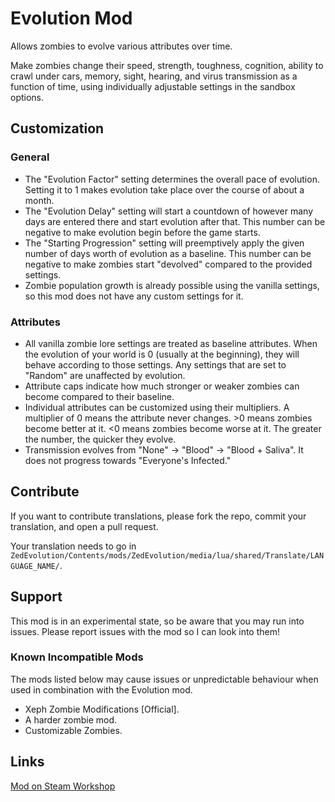 # Evolution Mod

Allows zombies to evolve various attributes over time.

Make zombies change their speed, strength, toughness, cognition, ability to crawl under cars, memory, sight, hearing, and virus transmission as a function of time, using individually adjustable settings in the sandbox options.

## Customization

### General

- The "Evolution Factor" setting determines the overall pace of evolution. Setting it to 1 makes evolution take place over the course of about a month.
- The "Evolution Delay" setting will start a countdown of however many days are entered there and start evolution after that. This number can be negative to make evolution begin before the game starts.
- The "Starting Progression" setting will preemptively apply the given number of days worth of evolution as a baseline. This number can be negative to make zombies start "devolved" compared to the provided settings.
- Zombie population growth is already possible using the vanilla settings, so this mod does not have any custom settings for it.

### Attributes

- All vanilla zombie lore settings are treated as baseline attributes. When the evolution of your world is 0 (usually at the beginning), they will behave according to those settings. Any settings that are set to "Random" are unaffected by evolution.
- Attribute caps indicate how much stronger or weaker zombies can become compared to their baseline.
- Individual attributes can be customized using their multipliers. A multiplier of 0 means the attribute never changes. >0 means zombies become better at it. <0 means zombies become worse at it. The greater the number, the quicker they evolve.
- Transmission evolves from "None" -> "Blood" -> "Blood + Saliva". It does not progress towards "Everyone's Infected."

## Contribute

If you want to contribute translations, please fork the repo, commit your translation, and open a pull request.

Your translation needs to go in `ZedEvolution/Contents/mods/ZedEvolution/media/lua/shared/Translate/LANGUAGE_NAME/`.

## Support

This mod is in an experimental state, so be aware that you may run into issues. Please report issues with the mod so I can look into them! 

### Known Incompatible Mods

The mods listed below may cause issues or unpredictable behaviour when used in combination with the Evolution mod.

- Xeph Zombie Modifications [Official].
- A harder zombie mod.
- Customizable Zombies.

## Links

[Mod on Steam  Workshop](https://steamcommunity.com/sharedfiles/filedetails/?id=2729417044)
